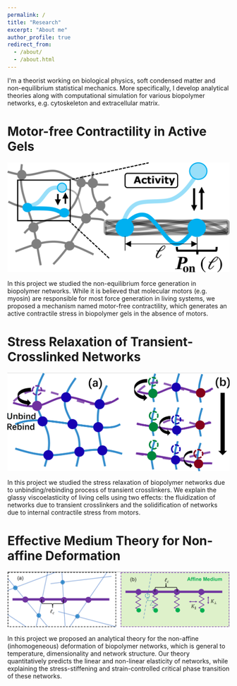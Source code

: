 ```yaml
---
permalink: /
title: "Research"
excerpt: "About me"
author_profile: true
redirect_from: 
  - /about/
  - /about.html
---
```


I'm a theorist working on biological physics, soft condensed matter and non-equilibrium statistical mechanics. More specifically, I develop analytical theories along with computational simulation for various biopolymer networks, e.g. cytoskeleton and extracellular matrix. 

Motor-free Contractility in Active Gels
======
<img src="/images/motor-free.png" width="600px">

In this project we studied the non-equilibrium force generation in biopolymer networks. While it is believed that molecular motors (e.g. myosin) are responsible for most force generation in living systems, we proposed a mechanism named motor-free contractility, which generates an active contractile stress in biopolymer gels in the absence of motors. 


Stress Relaxation of Transient-Crosslinked Networks
======
<img src="/images/transient.png" width="600px">

In this project we studied the stress relaxation of biopolymer networks due to unbinding/rebinding process of transient crosslinkers. We explain the glassy viscoelasticity of living cells using two effects: the fluidization of networks due to transient crosslinkers and the solidification of networks due to internal contractile stress from motors.

Effective Medium Theory for Non-affine Deformation
======
<img src="/images/non-affine.png" width="900px">

In this project we proposed an analytical theory for the non-affine (inhomogeneous) deformation of biopolymer networks, which is general to temperature, dimensionality and network structure. Our theory quantitatively predicts the linear and non-linear elasticity of networks, while explaining the stress-stiffening and strain-controlled critical phase transition of these networks.

